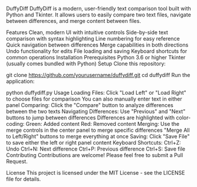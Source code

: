 DuffyDiff
DuffyDiff is a modern, user-friendly text comparison tool built with Python and Tkinter. It allows users to easily compare two text files, navigate between differences, and merge content between files.

Features
Clean, modern UI with intuitive controls
Side-by-side text comparison with syntax highlighting
Line numbering for easy reference
Quick navigation between differences
Merge capabilities in both directions
Undo functionality for edits
File loading and saving
Keyboard shortcuts for common operations
Installation
Prerequisites
Python 3.6 or higher
Tkinter (usually comes bundled with Python)
Setup
Clone this repository:

git clone https://github.com/yourusername/duffydiff.git
cd duffydiff
Run the application:

python duffydiff.py
Usage
Loading Files:
Click "Load Left" or "Load Right" to choose files for comparison
You can also manually enter text in either panel
Comparing:
Click the "Compare" button to analyze differences between the two texts
Navigating Differences:
Use "Previous" and "Next" buttons to jump between differences
Differences are highlighted with color-coding:
Green: Added content
Red: Removed content
Merging:
Use the merge controls in the center panel to merge specific differences
"Merge All to Left/Right" buttons to merge everything at once
Saving:
Click "Save File" to save either the left or right panel content
Keyboard Shortcuts:
Ctrl+Z: Undo
Ctrl+N: Next difference
Ctrl+P: Previous difference
Ctrl+S: Save file
Contributing
Contributions are welcome! Please feel free to submit a Pull Request.

License
This project is licensed under the MIT License - see the LICENSE file for details.
